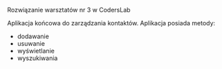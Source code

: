 Rozwiązanie warsztatów nr 3 w CodersLab

Aplikacja końcowa do zarządzania kontaktów.
Aplikacja posiada metody:
- dodawanie 
- usuwanie 
- wyświetlanie 
- wyszukiwania
